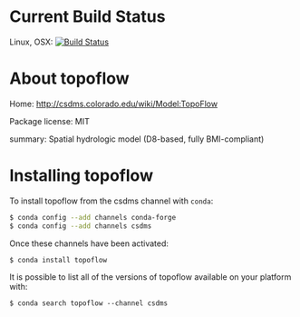 # Current Build Status

Linux, OSX: [![Build
Status](https://travis-ci.org/csdms/topoflow-recipe.svg?branch=master)](https://travis-ci.org/csdms-stack/topoflow-recipe)

# About topoflow

Home: http://csdms.colorado.edu/wiki/Model:TopoFlow

Package license: MIT

summary: Spatial hydrologic model (D8-based, fully BMI-compliant)

# Installing topoflow

To install topoflow from the csdms channel with `conda`:
```bash
$ conda config --add channels conda-forge
$ conda config --add channels csdms
```

Once these channels have been activated:
```bash
$ conda install topoflow
```

It is possible to list all of the versions of topoflow available on your
platform with:

```
$ conda search topoflow --channel csdms
```
